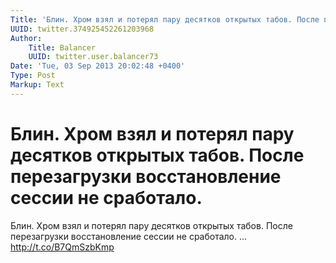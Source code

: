 ```yaml
---
Title: 'Блин. Хром взял и потерял пару десятков открытых табов. После перезагрузки восстановление сессии не сработало.'
UUID: twitter.374925452261203968
Author:
    Title: Balancer
    UUID: twitter.user.balancer73
Date: 'Tue, 03 Sep 2013 20:02:48 +0400'
Type: Post
Markup: Text
---
```


# Блин. Хром взял и потерял пару десятков открытых табов. После перезагрузки восстановление сессии не сработало.

Блин. Хром взял и потерял пару десятков открытых табов.
После перезагрузки восстановление сессии не сработало. ...
http://t.co/B7QmSzbKmp